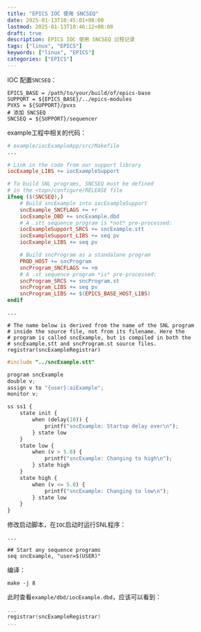 ```yaml
---
title: "EPICS IOC 使用 SNCSEQ"
date: 2025-01-13T10:45:01+08:00
lastmod: 2025-01-13T10:46:12+08:00
draft: true
description: EPICS IOC 使用 SNCSEQ 过程记录
tags: ["linux", "EPICS"]
keywords: ["linux", "EPICS"]
categories: ["EPICS"]
---
```


IOC 配置`SNCSEQ`：
``` shell { title="configure/RELEASE.local" }
EPICS_BASE = /path/to/your/build/of/epics-base
SUPPORT = ${EPICS_BASE}/../epics-modules
PVXS = ${SUPPORT}/pvxs
# 添加 SNCSEQ
SNCSEQ = ${SUPPORT}/sequencer
```

example工程中相关的代码：
``` Makefile
# example/iocExampleApp/src/Makefile
...

# Link in the code from our support library
iocExample_LIBS += iocExampleSupport

# To build SNL programs, SNCSEQ must be defined
# in the <top>/configure/RELEASE file
ifneq ($(SNCSEQ),)
    # Build sncExample into iocExampleSupport
    sncExample_SNCFLAGS += +r
    iocExample_DBD += sncExample.dbd
    # A .stt sequence program is *not* pre-processed:
    iocExampleSupport_SRCS += sncExample.stt
    iocExampleSupport_LIBS += seq pv
    iocExample_LIBS += seq pv

    # Build sncProgram as a standalone program
    PROD_HOST += sncProgram
    sncProgram_SNCFLAGS += +m
    # A .st sequence program *is* pre-processed:
    sncProgram_SRCS += sncProgram.st
    sncProgram_LIBS += seq pv
    sncProgram_LIBS += $(EPICS_BASE_HOST_LIBS)
endif

...
```

``` shell { title="sncExample.dbd" }
# The name below is derived from the name of the SNL program
# inside the source file, not from its filename. Here the
# program is called sncExample, but is compiled in both the
# sncExample.stt and sncProgram.st source files.
registrar(sncExampleRegistrar)
```

``` cpp { title="sncProgram.st" }
#include "../sncExample.stt"
```

``` python { title="sncExample.stt" }
program sncExample
double v;
assign v to "{user}:aiExample";
monitor v;

ss ss1 {
    state init {
        when (delay(10)) {
            printf("sncExample: Startup delay over\n");
        } state low
    }
    state low {
        when (v > 5.0) {
            printf("sncExample: Changing to high\n");
        } state high
    }
    state high {
        when (v <= 5.0) {
            printf("sncExample: Changing to low\n");
        } state low
    }
}
```

修改启动脚本，在`IOC`启动时运行SNL程序：
``` shell { title="st.cmd" }
...

## Start any sequence programs
seq sncExample, "user=$(USER)"
```

编译：
``` shell
make -j 8
```

此时查看`example/dbd/iocExample.dbd`，应该可以看到：
``` cpp { title="dbd/iocExample.dbd" }
...
registrar(sncExampleRegistrar)
...
```
